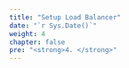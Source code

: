 ```yaml
---
title: "Setup Load Balancer"
date: "`r Sys.Date()`"
weight: 4
chapter: false
pre: "<strong>4. </strong>"
---
```

